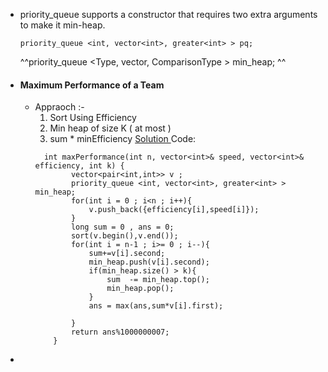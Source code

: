 - priority_queue supports a constructor that requires two extra arguments to make it min-heap.
  ```
  priority_queue <int, vector<int>, greater<int> > pq;
  ```
  ^^priority_queue <Type, vector<Type>, ComparisonType > min_heap; ^^
- #### Maximum Performance of a Team
	- Appraoch :- 
	  1. Sort Using Efficiency 
	  2. Min heap of size K ( at most )
	  3. sum * minEfficiency
	  [Solution ](https://youtu.be/vlZYnDtJayw)
	  Code: 
	  ```
	    int maxPerformance(int n, vector<int>& speed, vector<int>& efficiency, int k) {
	          vector<pair<int,int>> v ;
	          priority_queue <int, vector<int>, greater<int> > min_heap;
	          for(int i = 0 ; i<n ; i++){
	              v.push_back({efficiency[i],speed[i]});
	          }
	          long sum = 0 , ans = 0;
	          sort(v.begin(),v.end());
	          for(int i = n-1 ; i>= 0 ; i--){
	              sum+=v[i].second;
	              min_heap.push(v[i].second);
	              if(min_heap.size() > k){
	                  sum  -= min_heap.top();
	                  min_heap.pop();
	              }
	              ans = max(ans,sum*v[i].first);
	              
	          }
	          return ans%1000000007;
	      }
	  ```
-
